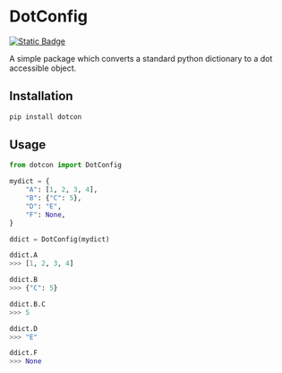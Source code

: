 # DotConfig

<a href="https://github.com/AidanInceer/DotDict">
    <img alt="Static Badge" src="https://img.shields.io/badge/version-0.2.0-blue">
</a>

A simple package which converts a standard python dictionary to a dot accessible object.

## Installation

``` bash
pip install dotcon
```

## Usage

``` python
from dotcon import DotConfig

mydict = {
    "A": [1, 2, 3, 4],
    "B": {"C": 5},
    "D": "E",
    "F": None,
}

ddict = DotConfig(mydict)

ddict.A
>>> [1, 2, 3, 4]

ddict.B
>>> {"C": 5}

ddict.B.C
>>> 5

ddict.D
>>> "E"

ddict.F
>>> None

```
